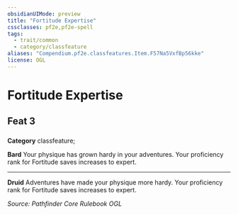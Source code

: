```yaml
---
obsidianUIMode: preview
title: "Fortitude Expertise"
cssclasses: pf2e,pf2e-spell
tags:
  - trait/common
  - category/classfeature
aliases: "Compendium.pf2e.classfeatures.Item.F57Na5VxfBp56kke"
license: OGL
---
```

# Fortitude Expertise
## Feat 3
### 

**Category** classfeature; 




**Bard** Your physique has grown hardy in your adventures. Your proficiency rank for Fortitude saves increases to expert.

* * *

**Druid** Adventures have made your physique more hardy. Your proficiency rank for Fortitude saves increases to expert.

*Source: Pathfinder Core Rulebook*
*OGL*